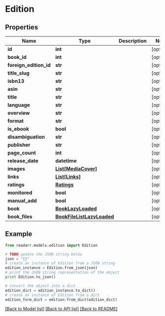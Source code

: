 # Edition


## Properties
Name | Type | Description | Notes
------------ | ------------- | ------------- | -------------
**id** | **int** |  | [optional] 
**book_id** | **int** |  | [optional] 
**foreign_edition_id** | **str** |  | [optional] 
**title_slug** | **str** |  | [optional] 
**isbn13** | **str** |  | [optional] 
**asin** | **str** |  | [optional] 
**title** | **str** |  | [optional] 
**language** | **str** |  | [optional] 
**overview** | **str** |  | [optional] 
**format** | **str** |  | [optional] 
**is_ebook** | **bool** |  | [optional] 
**disambiguation** | **str** |  | [optional] 
**publisher** | **str** |  | [optional] 
**page_count** | **int** |  | [optional] 
**release_date** | **datetime** |  | [optional] 
**images** | [**List[MediaCover]**](MediaCover.md) |  | [optional] 
**links** | [**List[Links]**](Links.md) |  | [optional] 
**ratings** | [**Ratings**](Ratings.md) |  | [optional] 
**monitored** | **bool** |  | [optional] 
**manual_add** | **bool** |  | [optional] 
**book** | [**BookLazyLoaded**](BookLazyLoaded.md) |  | [optional] 
**book_files** | [**BookFileListLazyLoaded**](BookFileListLazyLoaded.md) |  | [optional] 

## Example

```python
from readarr.models.edition import Edition

# TODO update the JSON string below
json = "{}"
# create an instance of Edition from a JSON string
edition_instance = Edition.from_json(json)
# print the JSON string representation of the object
print Edition.to_json()

# convert the object into a dict
edition_dict = edition_instance.to_dict()
# create an instance of Edition from a dict
edition_form_dict = edition.from_dict(edition_dict)
```
[[Back to Model list]](../README.md#documentation-for-models) [[Back to API list]](../README.md#documentation-for-api-endpoints) [[Back to README]](../README.md)


